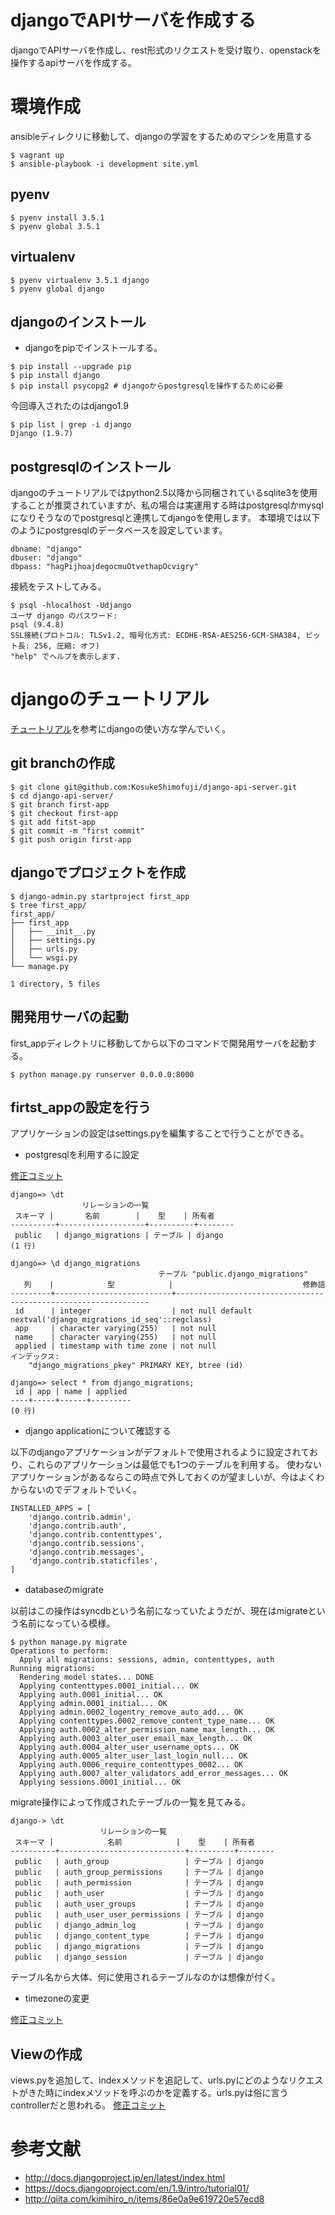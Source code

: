 # djangoでAPIサーバを作成する

djangoでAPIサーバを作成し、rest形式のリクエストを受け取り、openstackを操作するapiサーバを作成する。

# 環境作成

ansibleディレクリに移動して、djangoの学習をするためのマシンを用意する

```
$ vagrant up
$ ansible-playbook -i development site.yml
```

## pyenv

```
$ pyenv install 3.5.1
$ pyenv global 3.5.1
```

## virtualenv

```
$ pyenv virtualenv 3.5.1 django 
$ pyenv global django
```

## djangoのインストール

 * djangoをpipでインストールする。

```
$ pip install --upgrade pip
$ pip install django
$ pip install psycopg2 # djangoからpostgresqlを操作するために必要
```

今回導入されたのはdjango1.9

```
$ pip list | grep -i django
Django (1.9.7)
```

## postgresqlのインストール

djangoのチュートリアルではpython2.5以降から同梱されているsqlite3を使用することが推奨されていますが、私の場合は実運用する時はpostgresqlかmysqlになりそうなのでpostgresqlと連携してdjangoを使用します。
本環境では以下のようにpostgresqlのデータベースを設定しています。

```
dbname: "django"
dbuser: "django"
dbpass: "hagPijhoajdegocmuOtvethapOcvigry"
```

接続をテストしてみる。

```
$ psql -hlocalhost -Udjango
ユーザ django のパスワード:
psql (9.4.8)
SSL接続(プロトコル: TLSv1.2, 暗号化方式: ECDHE-RSA-AES256-GCM-SHA384, ビット長: 256, 圧縮: オフ)
"help" でヘルプを表示します.
```

# djangoのチュートリアル

[チュートリアル](http://docs.djangoproject.jp/en/latest/intro/tutorial01.html)を参考にdjangoの使い方な学んでいく。

## git branchの作成

```
$ git clone git@github.com:KosukeShimofuji/django-api-server.git
$ cd django-api-server/
$ git branch first-app
$ git checkout first-app
$ git add fitst-app
$ git commit -m "first commit"
$ git push origin first-app
```

## djangoでプロジェクトを作成

```
$ django-admin.py startproject first_app
$ tree first_app/
first_app/
├── first_app
│   ├── __init__.py
│   ├── settings.py
│   ├── urls.py
│   └── wsgi.py
└── manage.py

1 directory, 5 files
```

## 開発用サーバの起動

first_appディレクトリに移動してから以下のコマンドで開発用サーバを起動する。

```
$ python manage.py runserver 0.0.0.0:8000
```

## firtst_appの設定を行う

アプリケーションの設定はsettings.pyを編集することで行うことができる。

 * postgresqlを利用するに設定

[修正コミット](https://github.com/KosukeShimofuji/django-api-server/commit/fceb8011a82ee1ee1be496ec4bfdcd34bce6252f)

```
django=> \dt
                リレーションの一覧
 スキーマ |       名前        |    型    | 所有者
----------+-------------------+----------+--------
 public   | django_migrations | テーブル | django
(1 行)

django=> \d django_migrations
                                 テーブル "public.django_migrations"
   列    |            型            |                             修飾語
---------+--------------------------+----------------------------------------------------------------
 id      | integer                  | not null default nextval('django_migrations_id_seq'::regclass)
 app     | character varying(255)   | not null
 name    | character varying(255)   | not null
 applied | timestamp with time zone | not null
インデックス:
    "django_migrations_pkey" PRIMARY KEY, btree (id)

django=> select * from django_migrations; 
 id | app | name | applied
----+-----+------+---------
(0 行)
```

 * django applicationについて確認する

以下のdjangoアプリケーションがデフォルトで使用されるように設定されており、これらのアプリケーションは最低でも1つのテーブルを利用する。
使わないアプリケーションがあるならこの時点で外しておくのが望ましいが、今はよくわからないのでデフォルトでいく。

```
INSTALLED_APPS = [
    'django.contrib.admin',
    'django.contrib.auth',
    'django.contrib.contenttypes',
    'django.contrib.sessions',
    'django.contrib.messages',
    'django.contrib.staticfiles',
]
```

 * databaseのmigrate

以前はこの操作はsyncdbという名前になっていたようだが、現在はmigrateという名前になっている模様。

```
$ python manage.py migrate
Operations to perform:
  Apply all migrations: sessions, admin, contenttypes, auth
Running migrations:
  Rendering model states... DONE
  Applying contenttypes.0001_initial... OK
  Applying auth.0001_initial... OK
  Applying admin.0001_initial... OK
  Applying admin.0002_logentry_remove_auto_add... OK
  Applying contenttypes.0002_remove_content_type_name... OK
  Applying auth.0002_alter_permission_name_max_length... OK
  Applying auth.0003_alter_user_email_max_length... OK
  Applying auth.0004_alter_user_username_opts... OK
  Applying auth.0005_alter_user_last_login_null... OK
  Applying auth.0006_require_contenttypes_0002... OK
  Applying auth.0007_alter_validators_add_error_messages... OK
  Applying sessions.0001_initial... OK
```

migrate操作によって作成されたテーブルの一覧を見てみる。

```
django-> \dt
                    リレーションの一覧
 スキーマ |            名前            |    型    | 所有者
----------+----------------------------+----------+--------
 public   | auth_group                 | テーブル | django
 public   | auth_group_permissions     | テーブル | django
 public   | auth_permission            | テーブル | django
 public   | auth_user                  | テーブル | django
 public   | auth_user_groups           | テーブル | django
 public   | auth_user_user_permissions | テーブル | django
 public   | django_admin_log           | テーブル | django
 public   | django_content_type        | テーブル | django
 public   | django_migrations          | テーブル | django
 public   | django_session             | テーブル | django
```

テーブル名から大体、何に使用されるテーブルなのかは想像が付く。

 * timezoneの変更

[修正コミット](https://github.com/KosukeShimofuji/django-api-server/commit/c3fe7ebc81c59ea8926aac823830915c99b31bf3)

## Viewの作成

views.pyを追加して、indexメソッドを追記して、urls.pyにどのようなリクエストがきた時にindexメソッドを呼ぶのかを定義する。urls.pyは俗に言うcontrollerだと思われる。
[修正コミット](https://github.com/KosukeShimofuji/django-api-server/commit/706e06a4374e2df53f03cacb28b67f42da298dda)


# 参考文献

 * http://docs.djangoproject.jp/en/latest/index.html
 * https://docs.djangoproject.com/en/1.9/intro/tutorial01/
 * http://qiita.com/kimihiro_n/items/86e0a9e619720e57ecd8


